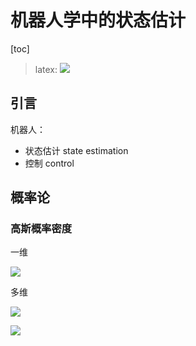 # 机器人学中的状态估计

[toc]

> latex: ![](https://latex.codecogs.com/gif.latex?\pi)

## 引言

机器人：
+ 状态估计 state estimation
+ 控制 control

## 概率论

### 高斯概率密度

一维

![](https://latex.codecogs.com/gif.latex?p(x\mid\mu,\sigma^2)=\frac{1}{\sqrt{2\pi\sigma^2}}exp(-\frac{1}{2}\frac{(x-\mu)^2}{\sigma^2}))

多维

![](https://latex.codecogs.com/gif.latex?p(x\mid\mu,\Sigma)=\frac{1}{\sqrt{(2\pi)^{N}det\Sigma}}exp(-\frac{1}{2}(x-\mu)^{T}\Sigma^{-1}(x-\mu)))

![][a]

[latex]:https://latex.codecogs.com/gif.latex?
[a]:[latex]p(x\mid\mu,\Sigma)=\frac{1}{\sqrt{(2\pi)^{N}det\Sigma}}exp(-\frac{1}{2}(x-\mu)^{T}\Sigma^{-1}(x-\mu))
